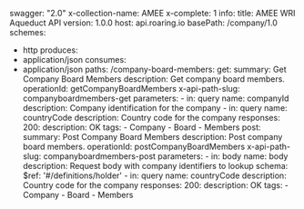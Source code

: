 swagger: "2.0"
x-collection-name: AMEE
x-complete: 1
info:
  title: AMEE WRI Aqueduct API
  version: 1.0.0
host: api.roaring.io
basePath: /company/1.0
schemes:
- http
produces:
- application/json
consumes:
- application/json
paths:
  /company-board-members:
    get:
      summary: Get Company Board Members
      description: Get company board members.
      operationId: getCompanyBoardMembers
      x-api-path-slug: companyboardmembers-get
      parameters:
      - in: query
        name: companyId
        description: Company identification for the company
      - in: query
        name: countryCode
        description: Country code for the company
      responses:
        200:
          description: OK
      tags:
      - Company
      - Board
      - Members
    post:
      summary: Post Company Board Members
      description: Post company board members.
      operationId: postCompanyBoardMembers
      x-api-path-slug: companyboardmembers-post
      parameters:
      - in: body
        name: body
        description: Request body with company identifiers to lookup
        schema:
          $ref: '#/definitions/holder'
      - in: query
        name: countryCode
        description: Country code for the company
      responses:
        200:
          description: OK
      tags:
      - Company
      - Board
      - Members